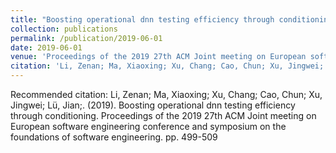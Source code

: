 ```yaml
---
title: "Boosting operational dnn testing efficiency through conditioning"
collection: publications
permalink: /publication/2019-06-01
date: 2019-06-01
venue: 'Proceedings of the 2019 27th ACM Joint meeting on European software engineering conference and symposium on the foundations of software engineering'
citation: 'Li, Zenan; Ma, Xiaoxing; Xu, Chang; Cao, Chun; Xu, Jingwei; Lü, Jian;. (2019). Boosting operational dnn testing efficiency through conditioning. Proceedings of the 2019 27th ACM Joint meeting on European software engineering conference and symposium on the foundations of software engineering. pp. 499-509'
---
```

Recommended citation: Li, Zenan; Ma, Xiaoxing; Xu, Chang; Cao, Chun; Xu, Jingwei; Lü, Jian;. (2019). Boosting operational dnn testing efficiency through conditioning. Proceedings of the 2019 27th ACM Joint meeting on European software engineering conference and symposium on the foundations of software engineering. pp. 499-509